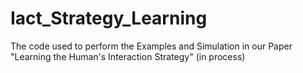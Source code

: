 # Iact_Strategy_Learning

The code used to perform the Examples and Simulation in our Paper "Learning the Human's Interaction Strategy" (in process)
